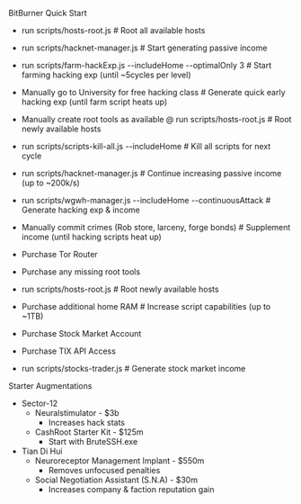 BitBurner Quick Start
  * run scripts/hosts-root.js  # Root all available hosts
  * run scripts/hacknet-manager.js  # Start generating passive income
  * run scripts/farm-hackExp.js --includeHome --optimalOnly 3  # Start farming hacking exp (until ~5cycles per level)
  * Manually go to University for free hacking class  # Generate quick early hacking exp (until farm script heats up)
  
  * Manually create root tools as available
    @ run scripts/hosts-root.js  # Root newly available hosts

  * run scripts/scripts-kill-all.js --includeHome  # Kill all scripts for next cycle
  * run scripts/hacknet-manager.js  # Continue increasing passive income (up to ~200k/s)
  * run scripts/wgwh-manager.js --includeHome --continuousAttack  # Generate hacking exp & income
  * Manually commit crimes (Rob store, larceny, forge bonds)  # Supplement income (until hacking scripts heat up)

  * Purchase Tor Router
  * Purchase any missing root tools
  * run scripts/hosts-root.js  # Root newly available hosts

  * Purchase additional home RAM  # Increase script capabilities (up to ~1TB)

  * Purchase Stock Market Account
  * Purchase TIX API Access
  * run scripts/stocks-trader.js  # Generate stock market income

Starter Augmentations
  * Sector-12
    - Neuralstimulator - $3b
      * Increases hack stats
    - CashRoot Starter Kit - $125m
      * Start with BruteSSH.exe
  * Tian Di Hui
    - Neuroreceptor Management Implant - $550m
      * Removes unfocused penalties
    - Social Negotiation Assistant (S.N.A) - $30m
      * Increases company & faction reputation gain
